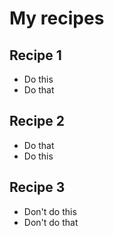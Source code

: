 # My recipes

## Recipe 1
- Do this
- Do that

## Recipe 2
- Do that
- Do this

## Recipe 3
- Don't do this
- Don't do that
